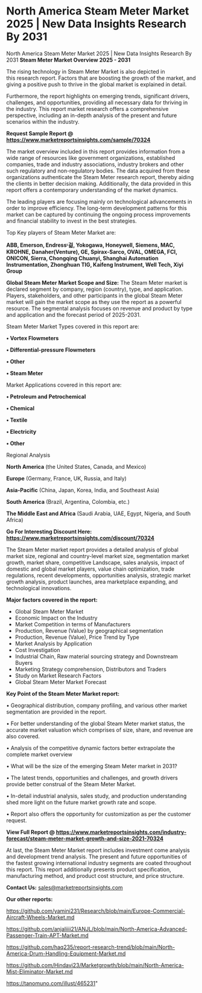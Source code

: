 # North America Steam Meter Market 2025 | New Data Insights Research By 2031
North America Steam Meter Market 2025 | New Data Insights Research By 2031
<Strong> Steam Meter Market Overview 2025 - 2031</strong>

The rising technology in Steam Meter Market is also depicted in this research report. Factors that are boosting the growth of the market, and giving a positive push to thrive in the global market is explained in detail.

Furthermore, the report highlights on emerging trends, significant drivers, challenges, and opportunities, providing all necessary data for thriving in the industry. This report market research offers a comprehensive perspective, including an in-depth analysis of the present and future scenarios within the industry.

<strong>Request Sample Report @ <a href=https://www.marketreportsinsights.com/sample/70324>https://www.marketreportsinsights.com/sample/70324</a></strong>

The market overview included in this report provides information from a wide range of resources like government organizations, established companies, trade and industry associations, industry brokers and other such regulatory and non-regulatory bodies. The data acquired from these organizations authenticate the Steam Meter research report, thereby aiding the clients in better decision making. Additionally, the data provided in this report offers a contemporary understanding of the market dynamics.

The leading players are focusing mainly on technological advancements in order to improve efficiency. The long-term development patterns for this market can be captured by continuing the ongoing process improvements and financial stability to invest in the best strategies.

Top Key players of Steam Meter Market are:

<strong>ABB, Emerson, Endressᶫ걺, Yokogawa, Honeywell, Siemens, MAC, KROHNE, Danaher(Venture), GE, Spirax-Sarco, OVAL, OMEGA, FCI, ONICON, Sierra, Chongqing Chuanyi, Shanghai Automation Instrumentation, Zhonghuan TIG, Kaifeng Instrument, Well Tech, Xiyi Group</strong>

<strong><b>Global Steam Meter Market Scope and Size:</b></strong>
The Steam Meter market is declared segment by company, region (country), type, and application. Players, stakeholders, and other participants in the global Steam Meter market will gain the market scope as they use the report as a powerful resource. The segmental analysis focuses on revenue and product by type and application and the forecast period of 2025-2031.

Steam Meter Market Types covered in this report are:

<strong>• Vortex Flowmeters

• Differential-pressure Flowmeters

• Other

• Steam Meter</strong>

Market Applications covered in this report are:

<strong>• Petroleum and Petrochemical

• Chemical

• Textile

• Electricity

• Other</strong> 

Regional Analysis

<strong>North America</strong> (the United States, Canada, and Mexico)

<strong>Europe</strong> (Germany, France, UK, Russia, and Italy)

<strong>Asia-Pacific</strong> (China, Japan, Korea, India, and Southeast Asia)

<strong>South America</strong> (Brazil, Argentina, Colombia, etc.)

<strong>The Middle East and Africa</strong> (Saudi Arabia, UAE, Egypt, Nigeria, and South Africa)

<strong>Go For Interesting Discount Here: <a href=https://www.marketreportsinsights.com/discount/70324>https://www.marketreportsinsights.com/discount/70324</a></strong>

The Steam Meter market report provides a detailed analysis of global market size, regional and country-level market size, segmentation market growth, market share, competitive Landscape, sales analysis, impact of domestic and global market players, value chain optimization, trade regulations, recent developments, opportunities analysis, strategic market growth analysis, product launches, area marketplace expanding, and technological innovations.

<strong><b>Major factors covered in the report:</b></strong>
<ul>
  <li>Global Steam Meter Market </li>
  <li>Economic Impact on the Industry</li>
  <li>Market Competition in terms of Manufacturers</li>
  <li>Production, Revenue (Value) by geographical segmentation</li>
  <li>Production, Revenue (Value), Price Trend by Type</li>
  <li>Market Analysis by Application</li>
  <li>Cost Investigation</li>
  <li>Industrial Chain, Raw material sourcing strategy and Downstream Buyers</li>
  <li>Marketing Strategy comprehension, Distributors and Traders</li>
  <li>Study on Market Research Factors</li>
  <li>Global Steam Meter Market Forecast</li>
</ul>

<strong><b>Key Point of the Steam Meter Market report:</b></strong>

• Geographical distribution, company profiling, and various other market segmentation are provided in the report.

• For better understanding of the global Steam Meter market status, the accurate market valuation which comprises of size, share, and revenue are also covered.

• Analysis of the competitive dynamic factors better extrapolate the complete market overview

• What will be the size of the emerging Steam Meter market in 2031?

• The latest trends, opportunities and challenges, and growth drivers provide better construal of the Steam Meter Market.

• In-detail industrial analysis, sales study, and production understanding shed more light on the future market growth rate and scope.

• Report also offers the opportunity for customization as per the customer request.

<strong><b>View Full Report @ <a href=https://www.marketreportsinsights.com/industry-forecast/steam-meter-market-growth-and-size-2021-70324>https://www.marketreportsinsights.com/industry-forecast/steam-meter-market-growth-and-size-2021-70324</a></b></strong>


At last, the Steam Meter Market report includes investment come analysis and development trend analysis. The present and future opportunities of the fastest growing international industry segments are coated throughout this report. This report additionally presents product specification, manufacturing method, and product cost structure, and price structure.

<strong>Contact Us:</strong>
sales@marketreportsinsights.com

<strong>Our other reports:</strong>

<a href=https://github.com/yamini231/Research/blob/main/Europe-Commercial-Aircraft-Wheels-Market.md>https://github.com/yamini231/Research/blob/main/Europe-Commercial-Aircraft-Wheels-Market.md</a>

<a href=https://github.com/anjaliiii21/ANJL/blob/main/North-America-Advanced-Passenger-Train-APT-Market.md>https://github.com/anjaliiii21/ANJL/blob/main/North-America-Advanced-Passenger-Train-APT-Market.md</a>

<a href=https://github.com/haq235/report-research-trend/blob/main/North-America-Drum-Handling-Equipment-Market.md>https://github.com/haq235/report-research-trend/blob/main/North-America-Drum-Handling-Equipment-Market.md</a>

<a href=https://github.com/Hindavi23/Marketgrowth/blob/main/North-America-Mist-Eliminator-Market.md>https://github.com/Hindavi23/Marketgrowth/blob/main/North-America-Mist-Eliminator-Market.md</a>

<a href=https://tanomuno.com/illust/465231>https://tanomuno.com/illust/465231</a>"
